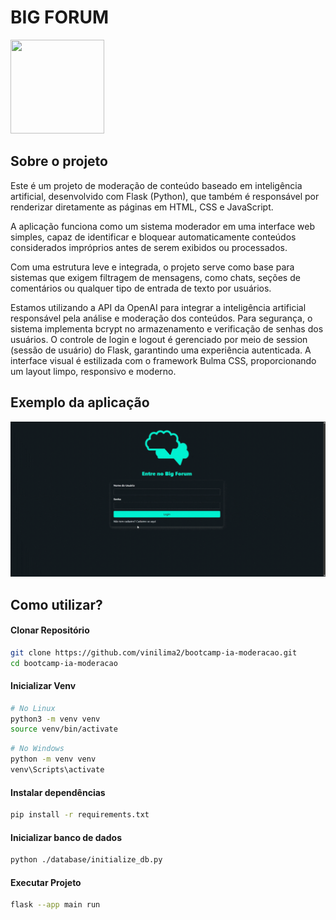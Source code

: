 # BIG FORUM

<img src="./static/imagens/icone.png" style="width:150px;height:150px;text-align:center">

## Sobre o projeto
Este é um projeto de moderação de conteúdo baseado em inteligência artificial, desenvolvido com Flask (Python), que também é responsável por renderizar diretamente as páginas em HTML, CSS e JavaScript.

A aplicação funciona como um sistema moderador em uma interface web simples, capaz de identificar e bloquear automaticamente conteúdos considerados impróprios antes de serem exibidos ou processados.

Com uma estrutura leve e integrada, o projeto serve como base para sistemas que exigem filtragem de mensagens, como chats, seções de comentários ou qualquer tipo de entrada de texto por usuários.

Estamos utilizando a API da OpenAI para integrar a inteligência artificial responsável pela análise e moderação dos conteúdos. Para segurança, o sistema implementa bcrypt no armazenamento e verificação de senhas dos usuários. O controle de login e logout é gerenciado por meio de session (sessão de usuário) do Flask, garantindo uma experiência autenticada. A interface visual é estilizada com o framework Bulma CSS, proporcionando um layout limpo, responsivo e moderno.


## Exemplo da aplicação
![Exemplo](./demonstracao/demonstracao.gif)

## Como utilizar?
#### Clonar Repositório
```bash
git clone https://github.com/vinilima2/bootcamp-ia-moderacao.git
cd bootcamp-ia-moderacao
```

#### Inicializar Venv
```bash
# No Linux
python3 -m venv venv
source venv/bin/activate
```

```bash
# No Windows
python -m venv venv
venv\Scripts\activate
```

#### Instalar dependências
```bash
pip install -r requirements.txt
```

#### Inicializar banco de dados
```bash
python ./database/initialize_db.py
```

#### Executar Projeto
```bash
flask --app main run
```